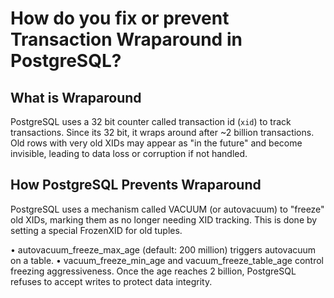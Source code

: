 # How do you fix or prevent Transaction Wraparound in PostgreSQL?
## What is Wraparound
PostgreSQL uses a 32 bit counter called transaction id (`xid`) to track transactions. Since its 32 bit, it wraps around after ~2 billion transactions. Old rows with very old XIDs may appear as "in the future" and become invisible, leading to data loss or corruption if not handled.
## How PostgreSQL Prevents Wraparound
PostgreSQL uses a mechanism called VACUUM (or autovacuum) to "freeze" old XIDs, marking them as no longer needing XID tracking. This is done by setting a special FrozenXID for old tuples.

•	autovacuum_freeze_max_age (default: 200 million) triggers autovacuum on a table.
•	vacuum_freeze_min_age and vacuum_freeze_table_age control freezing aggressiveness.
Once the age reaches 2 billion, PostgreSQL refuses to accept writes to protect data integrity.
